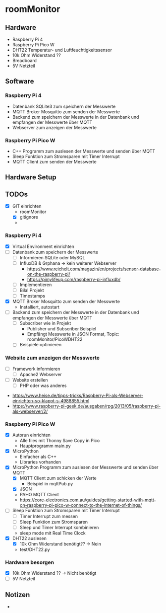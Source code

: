 # roomMonitor

## Hardware
- Raspberry Pi 4
- Raspberry Pi Pico W
- DHT22 Temperatur- und Luftfeuchtigkeitssensor
- 10k Ohm Widerstand ??
- Breadboard
- 5V Netzteil
  
## Software

### Raspberry Pi 4
- Datenbank SQLite3 zum speichern der Messwerte
- MQTT Broker Mosquitto zum senden der Messwerte
- Backend zum speichern der Messwerte in der Datenbank und empfangen der Messwerte über MQTT
- Webserver zum anzeigen der Messwerte

### Raspberry Pi Pico W
- C++ Programm zum auslesen der Messwerte und senden über MQTT
- Sleep Funktion zum Stromsparen mit Timer Interrupt
- MQTT Client zum senden der Messwerte

## Hardware Setup


## TODOs
- [X] GIT einrichten
  - roomMonitor
  - [X] gitignore
  - 
### Raspberry Pi 4

  - [X] Virtual Environment einrichten
  - [ ] Datenbank zum speichern der Messwerte
    - [ ] Informieren SQLite oder MySQL
    - [ ] InfluxDB & Grphana -> kein weiterer Webserver
      -  https://www.reichelt.com/magazin/en/projects/sensor-database-on-the-raspberry-pi/
      -  https://pimylifeup.com/raspberry-pi-influxdb/
    - [ ] Implementieren
    - [ ] Bilal Projekt
    - [ ] Timestamps
  - [X] MQTT Broker Mosquitto zum senden der Messwerte
    - Installiert, autostart
  - [ ] Backend zum speichern der Messwerte in der Datenbank und empfangen der Messwerte über MQTT
    - [ ] Subscriber wie in Projekt
      - Publisher und Subscriber Beispiel
      - Empfängt Messwerte in JSON Format, Topic: roomMonitor/PicoWDHT22
    - [ ] Beispiele optimieren
  
### Website zum anzeigen der Messwerte

  - [ ] Framework informieren
    - [ ] Apache2 Webserver
  - [ ] Website erstellen
    - [ ] PHP oder was anderes 
  - https://www.heise.de/tipps-tricks/Raspberry-Pi-als-Webserver-einrichten-so-klappt-s-4988855.html
  - https://www.raspberry-pi-geek.de/ausgaben/rpg/2013/05/raspberry-pi-als-webserver/2/
  
### Raspberry Pi Pico W

  - [X] Autorun einrichten
    - Alle files mit Thonny Save Copy in Pico
    - Hauptprogramm main.py 
  - [X] MicroPython
    - Einfacher als C++
    - Libraries vorhanden 
  - [X] MicroPython Programm zum auslesen der Messwerte und senden über MQTT
    - [X] MQTT Client zum schicken der Werte
      - Beispiel in mqttPub.py
    - [X] JSON
    - PAHO MQTT Client
    - https://core-electronics.com.au/guides/getting-started-with-mqtt-on-raspberry-pi-pico-w-connect-to-the-internet-of-things/
  - [ ] Sleep Funktion zum Stromsparen mit Timer Interrupt
    - [ ] Timer Interrupt zum messen
    - [ ] Sleep Funktion zum Stromsparen
    - [ ] Sleep und Timer Interrupt kombinieren
    - sleep mode mit Real Time Clock
  - [X] DHT22 auslesen
    - [X] 10k Ohm Widerstand benötigt?? -> Nein
    - test/DHT22.py
  
### Hardware besorgen

  - [X] 10k Ohm Widerstand ?? -> Nicht benötigt
  - [ ] 5V Netzteil 

## Notizen
- 
